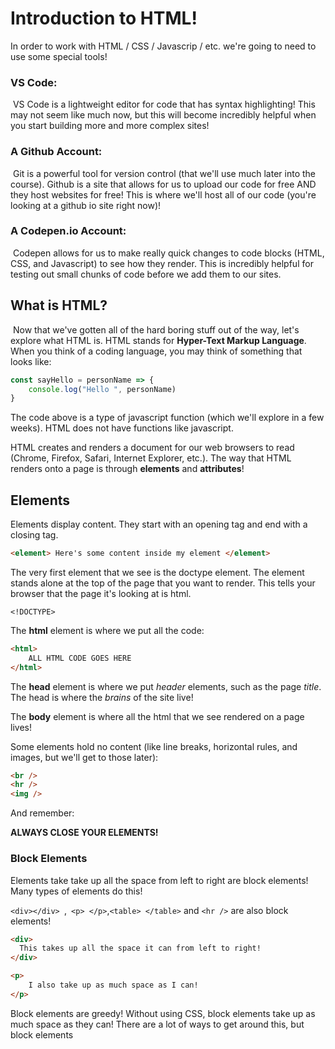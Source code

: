 # Introduction to HTML! 

In order to work with HTML / CSS / Javascrip / etc. we're going to need to use some special tools! 

### VS Code: 

​	VS Code is a lightweight editor for code that has syntax highlighting! This may not seem like much now, but this will become incredibly helpful when you start building more and more complex sites! 

### A Github Account: 

​	Git is a powerful tool for version control (that we'll use much later into the course). Github is a site that allows for us to upload our code for free AND they host websites for free! This is where we'll host all of our code (you're looking at a github io site right now)! 

### A Codepen.io Account: 

​	Codepen allows for us to make really quick changes to code blocks (HTML, CSS, and Javascript) to see how they render. This is incredibly helpful for testing out small chunks of code before we add them to our sites. 



## What is HTML? 

​	Now that we've gotten all of the hard boring stuff out of the way, let's explore what HTML is. HTML stands for **Hyper-Text Markup Language**. When you think of a coding language, you may think of something that looks like: 

```javascript
const sayHello = personName => {
    console.log("Hello ", personName)
}
```

The code above is a type of javascript function (which we'll explore in a few weeks). HTML does not have functions like javascript. 

HTML creates and renders a document for our web browsers to read (Chrome, Firefox, Safari, Internet Explorer, etc.). The way that HTML renders onto a page is through **elements** and **attributes**! 



## Elements

Elements display content. They start with an opening tag and end with a closing tag. 

```html
<element> Here's some content inside my element </element>
```

The very first element that we see is the doctype element. The element stands alone at the top of the page that you want to render. This tells your browser that the page it's looking at is html. 

``` 
<!DOCTYPE>
```



The **html** element is where we put all the code: 

```html
<html>
    ALL HTML CODE GOES HERE
</html>
```



The **head** element is where we put *header* elements, such as the page *title*. The head is where the *brains* of the site live! 



The **body** element is where all the html that we see rendered on a page lives! 



Some elements hold no content (like line breaks, horizontal rules, and images, but we'll get to those later): 

```html
<br />
<hr />
<img />
```

And remember: 

**ALWAYS CLOSE YOUR ELEMENTS!**



### Block Elements

Elements take take up all the space from left to right are block elements! Many types of elements do this!

 `<div></div> `,` <p> </p>`,`<table> </table>` and `<hr />` are also block elements! 

 

```html
<div>
  This takes up all the space it can from left to right!
</div>

<p>
    I also take up as much space as I can!
</p>
```

Block elements are greedy! Without using CSS, block elements take up as much space as they can! There are a lot of ways to get around this, but block elements 